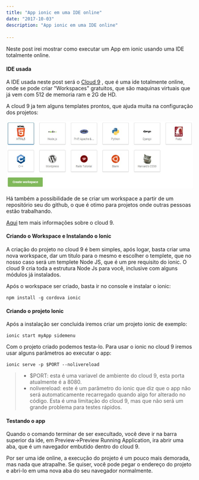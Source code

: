 ```yaml
---
title: "App ionic em uma IDE online"
date: "2017-10-03"
description: "App ionic em uma IDE online"

---
```


Neste post irei mostrar como executar um App em ionic usando uma IDE totalmente online.

####  **IDE usada**


A IDE usada neste post será o  [<i class="icon-cloud"></i> Cloud 9](https://c9.io/) , que é uma ide totalmente online, onde se pode criar "Workspaces" gratuitos, que são maquinas virtuais que já vem com 512 de memoria ram e 2G de HD.

A cloud 9 ja tem alguns templates prontos, que ajuda muita na configuração dos projetos:

![](https://github.com/CassioPimentel/cassiopimentel.github.io/blob/master/images/PrtScr%20capture.jpg)


Há também a possibilidade de se criar um workspace a partir de um repositório seu do github, o que é otimo para projetos onde outras pessoas estão trabalhando.

[Aqui](https://docs.c9.io/docs/) tem mais informações sobre o cloud 9.

####  **Criando o Workspace e Instalando o Ionic**

A criação do projeto no cloud 9 é bem simples, após logar, basta criar uma nova workspace, dar um titulo para o mesmo e escolher o templete, que no nosso caso será um templete Node JS, que é um pre requisito do ionic. O cloud 9 cria toda a estrutura Node Js para você, inclusive com alguns módulos já instalados.

Após o workspace ser criado, basta ir no console e instalar o ionic:

    npm install -g cordova ionic



####  **Criando o projeto Ionic**

Após a instalação ser concluida iremos criar um projeto ionic de exemplo:

    ionic start myApp sidemenu

Com o projeto criado podemos testa-lo. Para usar o ionic no cloud 9 iremos usar alguns parâmetros ao executar o app: 

    ionic serve -p $PORT --nolivereload
> - $PORT:  esta é uma variavel de ambiente do cloud 9, esta porta atualmente é a 8080.
> - nolivereload: este é um parâmetro do ionic que diz que o app não será automaticamente recarregado quando algo for alterado no código. Esta é uma limitação do cloud 9, mas que não será um grande problema para testes rápidos.

####  **Testando o app**

Quando o comando terminar de ser execultado, você deve ir na barra superior da ide, em Preview->Preview Running Application, ira abrir uma aba, que é um navegador embutido dentro do cloud 9.



Por ser uma ide online, a execução do projeto é um pouco mais demorada, mas nada que atrapalhe. Se quiser, você pode pegar o endereço do projeto e abri-lo em uma nova aba do seu navegador normalmente.
